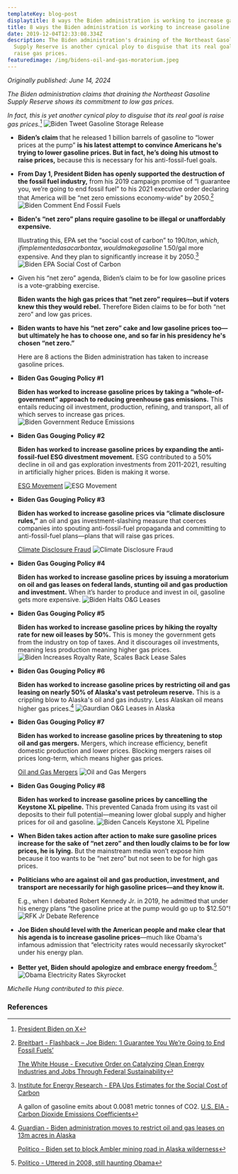 ```yaml
---
templateKey: blog-post
displaytitle: 8 ways the Biden administration is working to increase gasoline prices
title: 8 ways the Biden administration is working to increase gasoline prices
date: 2019-12-04T12:33:08.334Z
description: The Biden administration's draining of the Northeast Gasoline
  Supply Reserve is another cynical ploy to disguise that its real goal is to
  raise gas prices.
featuredimage: /img/bidens-oil-and-gas-moratorium.jpeg
---
```

_Originally published: June 14, 2024_

_The Biden administration claims that draining the Northeast Gasoline Supply Reserve shows its commitment to low gas prices._

_In fact, this is yet another cynical ploy to disguise that its real goal is raise gas prices._[^1]
    ![Biden Tweet Gasoline Storage Release](/img/biden-gasoline-storage-release.jpg)

- **Biden’s claim** that he released 1 billion barrels of gasoline to “lower prices at the pump” **is his latest attempt to convince Americans he's trying to lower gasoline prices. But in fact, he’s doing his utmost to raise prices,** because this is necessary for his anti-fossil-fuel goals.

- **From Day 1, President Biden has openly supported the destruction of the fossil fuel industry,** from his 2019 campaign promise of “I guarantee you, we’re going to end fossil fuel” to his 2021 executive order declaring that America will be “net zero emissions economy-wide” by 2050.[^2]
    ![Biden Comment End Fossil Fuels](/img/biden-end-fossil-fuel.jpg)

- **Biden's “net zero” plans require gasoline to be illegal or unaffordably expensive.**

    Illustrating this, EPA set the “social cost of carbon” to $190/ton, which, if implemented as a carbon tax, would make gasoline ~$1.50/gal more expensive. And they plan to significantly increase it by 2050.[^3]
    ![Biden EPA Social Cost of Carbon](/img/social-cost-carbon.jpg)

- Given his “net zero” agenda, Biden’s claim to be for low gasoline prices is a vote-grabbing exercise.

    **Biden wants the high gas prices that “net zero” requires—but if voters knew this they would rebel.** Therefore Biden claims to be for both “net zero” and low gas prices.

- **Biden wants to have his “net zero” cake and low gasoline prices too—but ultimately he has to choose one, and so far in his presidency he's chosen “net zero.”**

    Here are 8 actions the Biden administration has taken to increase gasoline prices.

- **Biden Gas Gouging Policy #1**

    **Biden has worked to increase gasoline prices by taking a “whole-of-government” approach to reducing greenhouse gas emissions.** This entails reducing oil investment, production, refining, and transport, all of which serves to increase gas prices.
    ![Biden Government Reduce Emissions](/img/biden-reduce-emissions.jpg)

- **Biden Gas Gouging Policy #2**

    **Biden has worked to increase gasoline prices by expanding the anti-fossil-fuel ESG divestment movement.** ESG contributed to a 50% decline in oil and gas exploration investments from 2011-2021, resulting in artificially higher prices. Biden is making it worse.

    [ESG Movement](https://energytalkingpoints.com/esg-movement/)
    ![ESG Movement](/img/esg-movement.jpg)

- **Biden Gas Gouging Policy #3**

    **Biden has worked to increase gasoline prices via “climate disclosure rules,”** an oil and gas investment-slashing measure that coerces companies into spouting anti-fossil-fuel propaganda and committing to anti-fossil-fuel plans—plans that will raise gas prices.

    [Climate Disclosure Fraud](https://energytalkingpoints.com/the-%E2%80%9Cclimate-disclosure%E2%80%9D-fraud/)
    ![Climate Disclosure Fraud](/img/climate-disclosure-fraud.jpg)

- **Biden Gas Gouging Policy #4**

    **Biden has worked to increase gasoline prices by issuing a moratorium on oil and gas leases on federal lands, stunting oil and gas production and investment.** When it’s harder to produce and invest in oil, gasoline gets more expensive.
    ![Biden Halts O&G Leases](/img/biden-leases-permits.jpg)

- **Biden Gas Gouging Policy #5**

    **Biden has worked to increase gasoline prices by hiking the royalty rate for new oil leases by 50%.** This is money the government gets from the industry on top of taxes. And it discourages oil investments, meaning less production meaning higher gas prices.
    ![Biden Increases Royalty Rate, Scales Back Lease Sales](/img/biden-royalty-rate.jpg)

- **Biden Gas Gouging Policy #6**

    **Biden has worked to increase gasoline prices by restricting oil and gas leasing on nearly 50% of Alaska's vast petroleum reserve.** This is a crippling blow to Alaska's oil and gas industry. Less Alaskan oil means higher gas prices.[^4]
    ![Gaurdian O&G Leases in Alaska](/img/guardian-leases.jpg)

- **Biden Gas Gouging Policy #7**

    **Biden has worked to increase gasoline prices by threatening to stop oil and gas mergers.** Mergers, which increase efficiency, benefit domestic production and lower prices. Blocking mergers raises oil prices long-term, which means higher gas prices.

    [Oil and Gas Mergers](https://energytalkingpoints.com/why-government-should-leave-oil-and-gas-mergers-alone/)
    ![Oil and Gas Mergers](/img/oil-and-gas-mergers.jpg)

- **Biden Gas Gouging Policy #8**

    **Biden has worked to increase gasoline prices by cancelling the Keystone XL pipeline.** This prevented Canada from using its vast oil deposits to their full potential—meaning lower global supply and higher prices for oil and gasoline.
    ![Biden Cancels Keystone XL Pipeline](/img/biden-keystone-pipeline.jpg)

- **When Biden takes action after action to make sure gasoline prices increase for the sake of “net zero” and then loudly claims to be for low prices, he is lying.** But the mainstream media won’t expose him because it too wants to be “net zero” but not seen to be for high gas prices.

- **Politicians who are against oil and gas production, investment, and transport are necessarily for high gasoline prices—and they know it.**

    E.g., when I debated Robert Kennedy Jr. in 2019, he admitted that under his energy plans “the gasoline price at the pump would go up to $12.50”!
    ![RFK Jr Debate Reference](/img/robert-kennedy-jr.jpg)

- **Joe Biden should level with the American people and make clear that his agenda is to increase gasoline prices**—much like Obama's infamous admission that “electricity rates would necessarily skyrocket” under his energy plan.

- **Better yet, Biden should apologize and embrace energy freedom.**[^5]
    ![Obama Electricity Rates Skyrocket](/img/obama-electricity-rate-skyrocket.jpg)

_Michelle Hung contributed to this piece._


### References

[^1]: [President Biden on X](https://x.com/POTUS/status/1795524354672935319)

[^2]: 
    [Breitbart - Flashback – Joe Biden: ‘I Guarantee You We’re Going to End Fossil Fuels’](https://www.breitbart.com/politics/2022/06/16/flashback-joe-biden-i-guarantee-you-were-going-to-end-fossil-fuels/)

    [The White House - Executive Order on Catalyzing Clean Energy Industries and Jobs Through Federal Sustainability](https://www.whitehouse.gov/briefing-room/presidential-actions/2021/12/08/executive-order-on-catalyzing-clean-energy-industries-and-jobs-through-federal-sustainability/)

[^3]: 
    [Institute for Energy Research - EPA Ups Estimates for the Social Cost of Carbon](https://www.instituteforenergyresearch.org/regulation/epa-ups-estimates-for-the-social-cost-of-carbon/)

    A gallon of gasoline emits about 0.0081 metric tonnes of CO2.
    [U.S. EIA - Carbon Dioxide Emissions Coefficients](https://www.eia.gov/environment/emissions/co2_vol_mass.php)

[^4]: 
    [Guardian - Biden administration moves to restrict oil and gas leases on 13m acres in Alaska](https://www.theguardian.com/us-news/2024/apr/19/biden-alaska-oil-gas-restrictions)

    [Politico - Biden set to block Ambler mining road in Alaska wilderness](https://www.politico.com/news/2024/04/16/biden-set-to-block-mining-road-in-alaska-wilderness-00152592)

[^5]: [Politico - Uttered in 2008, still haunting Obama](https://www.politico.com/story/2012/04/uttered-in-2008-still-haunting-obama-in-2012-074892)